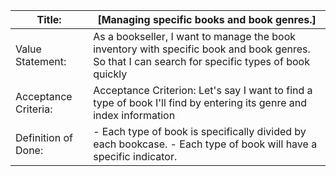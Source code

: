 | Title: | [Managing specific books and book genres.] |
| ------ | ------ |
| Value Statement: | As a bookseller, I want to manage the book inventory with specific book and book genres. So that I can search for specific types of book quickly |
| Acceptance Criteria: | Acceptance Criterion: Let's say I want to find a type of book I'll find by entering its genre and index information |
| Definition of Done: | -   Each type of book is specifically divided by each bookcase. -   Each type of book will have a specific indicator. |



